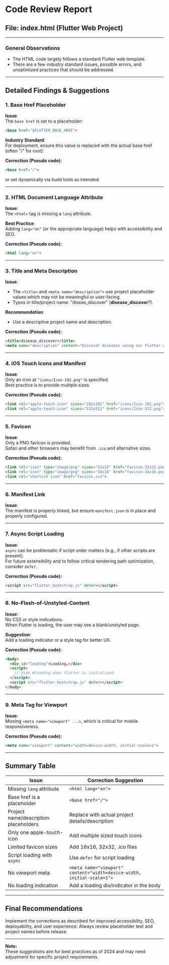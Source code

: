 # Code Review Report

## File: index.html (Flutter Web Project)

---

### General Observations

- The HTML code largely follows a standard Flutter web template.
- There are a few industry standard issues, possible errors, and unoptimized practices that should be addressed.

---

## Detailed Findings & Suggestions

### 1. Base Href Placeholder

**Issue**:  
The `base href` is set to a placeholder:  
```html
<base href="$FLUTTER_BASE_HREF">
```

**Industry Standard**:  
For deployment, ensure this value is replaced with the actual base href (often "/" for root):

**Correction (Pseudo code):**
```html
<base href="/">
```
or set dynamically via build tools as intended.

---

### 2. HTML Document Language Attribute

**Issue**:  
The `<html>` tag is missing a `lang` attribute.

**Best Practice**:  
Adding `lang="en"` (or the appropriate language) helps with accessibility and SEO.

**Correction (Pseudo code):**
```html
<html lang="en">
```

---

### 3. Title and Meta Description

**Issue**:  
- The `<title>` and `<meta name="description">` use project placeholder values which may not be meaningful or user-facing.
- Typos in title/project name: "diseas_discover" (**disease_discover**?).

**Recommendation**:
- Use a descriptive project name and description.

**Correction (Pseudo code):**
```html
<title>disease_discover</title>
<meta name="description" content="Discover diseases using our Flutter web app.">
```

---

### 4. iOS Touch Icons and Manifest

**Issue**:  
Only an icon at `"icons/Icon-192.png"` is specified.  
Best practice is to provide multiple sizes.

**Correction (Pseudo code):**
```html
<link rel="apple-touch-icon" sizes="192x192" href="icons/Icon-192.png">
<link rel="apple-touch-icon" sizes="512x512" href="icons/Icon-512.png">
```

---

### 5. Favicon

**Issue**:  
Only a PNG favicon is provided.  
Safari and other browsers may benefit from `.ico` and alternative sizes.

**Correction (Pseudo code):**
```html
<link rel="icon" type="image/png" sizes="32x32" href="favicon-32x32.png">
<link rel="icon" type="image/png" sizes="16x16" href="favicon-16x16.png">
<link rel="shortcut icon" href="favicon.ico">
```

---

### 6. Manifest Link

**Issue**:  
The manifest is properly linked, but ensure `manifest.json` is in place and properly configured.

---

### 7. Async Script Loading

**Issue**:  
`async` can be problematic if script order matters (e.g., if other scripts are present).  
For future extensibility and to follow critical rendering path optimization, consider `defer`.

**Correction (Pseudo code):**
```html
<script src="flutter_bootstrap.js" defer></script>
```

---

### 8. No-Flash-of-Unstyled-Content

**Issue**:  
No CSS or style indications.  
When Flutter is loading, the user may see a blank/unstyled page.

**Suggestion**:  
Add a loading indicator or a style tag for better UX.

**Correction (Pseudo code):**
```html
<body>
  <div id="loading">Loading…</div>
  <script>
    // Hide #loading when flutter is initialized.
  </script>
  <script src="flutter_bootstrap.js" defer></script>
</body>
```

---

### 9. Meta Tag for Viewport

**Issue**:  
Missing `<meta name="viewport" ...>`, which is critical for mobile responsiveness.

**Correction (Pseudo code):**
```html
<meta name="viewport" content="width=device-width, initial-scale=1">
```

---

## Summary Table

| Issue                              | Correction Suggestion                                           |
|-------------------------------------|----------------------------------------------------------------|
| Missing `lang` attribute            | `<html lang="en">`                                             |
| Base href is a placeholder          | `<base href="/">`                                              |
| Project name/description placeholders| Replace with actual project details/description                |
| Only one apple-touch-icon           | Add multiple sized touch icons                                 |
| Limited favicon sizes               | Add 16x16, 32x32, .ico files                                   |
| Script loading with `async`         | Use `defer` for script loading                                 |
| No viewport meta                    | `<meta name="viewport" content="width=device-width, initial-scale=1">`  |
| No loading indication               | Add a loading div/indicator in the body                        |

---

## Final Recommendations

Implement the corrections as described for improved accessibility, SEO, deployability, and user experience. Always review placeholder text and project names before release.

---

**Note:**  
These suggestions aim for best practices as of 2024 and may need adjustment for specific project requirements.